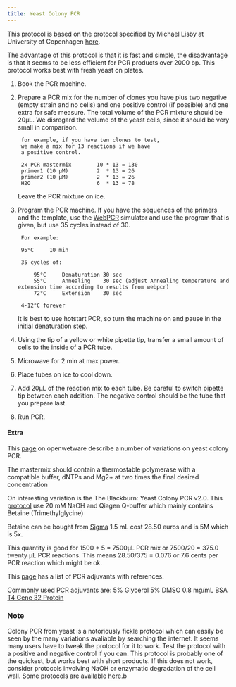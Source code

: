 ```yaml
---
title: Yeast Colony PCR
---
```


This protocol is based on the protocol specified by Michael Lisby at University of Copenhagen [here](http://www1.bio.ku.dk/english/research/fg/transkription/resources/protocols/colonypcr/).

The advantage of this protocol is that it is fast and simple, the disadvantage is that it seems to be less efficient for PCR products over 2000 bp. This protocol works best with fresh yeast on plates.

1. Book the PCR machine.

2. Prepare a PCR mix for the number of clones you have plus two negative (empty strain and no cells) and one positive control (if possible) and one extra for safe measure. The total volume of the PCR mixture should be 20µL. We disregard the volume of the yeast cells, since it should be very small in comparison.

        for example, if you have ten clones to test, 
        we make a mix for 13 reactions if we have 
        a positive control.

        2x PCR mastermix        10 * 13 = 130
        primer1 (10 µM)         2  * 13 = 26
        primer2 (10 µM)         2  * 13 = 26
        H2O                     6  * 13 = 78

    Leave the PCR mixture on ice.

3. Program the PCR machine. If you have the sequences of the primers and the template, use the [WebPCR](http://webpcr.appspot.com/) simulator and use the program that is given, but use 35 cycles instead of 30.

        For example:

        95°C	 10 min

        35 cycles of:

            95°C	 Denaturation 30 sec
            55°C	 Annealing    30 sec (adjust Annealing temperature and extension time according to results from webpcr)
            72°C	 Extension    30 sec 

        4-12°C forever

    It is best to use hotstart PCR, so turn the machine on and pause in the initial denaturation step.

3. Using the tip of a yellow or white pipette tip, transfer a small amount of cells to the inside of a PCR tube. 

4. Microwave for 2 min at max power. 

5. Place tubes on ice to cool down.

6. Add 20µL of the reaction mix to each tube. Be careful to switch pipette tip between each addition. The negative control should be the tube that you prepare last.

7. Run PCR.

#### Extra

This [page](http://openwetware.org/wiki/Yeast_Colony_PCR) on openwetware describe a number of variations on yeast colony PCR.

The mastermix should contain a thermostable polymerase with a compatible buffer, dNTPs and Mg2+ at two times the final desired concentration

On interesting variation is the The Blackburn: Yeast Colony PCR v2.0.
This [protocol](http://openwetware.org/wiki/Blackburn:Yeast_Colony_PCR_v2.0) use 20 mM NaOH and Qiagen Q-buffer which mainly contains Betaine (Trimethylglycine)

Betaine can be bought from [Sigma](http://www.sigmaaldrich.com/catalog/ProductDetail.do?N4=B0300|SIGMA&N5=SEARCH_CONCAT_PNO|BRAND_KEY&F=SPEC)
1.5 mL cost 28.50 euros and is 5M which is 5x.

This quantity is good for 1500 * 5 = 7500µL PCR mix or
7500/20  = 375.0 twenty µL PCR reactions.
This means 28.50/375 = 0.076 or 7.6 cents per PCR reaction which might be ok.

This [page](http://www.staff.uni-mainz.de/lieb/additiva.html) has a list of PCR adjuvants with references.

Commonly used PCR adjuvants are:
    5% Glycerol
    5% DMSO
    0.8 mg/mL BSA
    [T4 Gene 32 Protein](http://www.sigmaaldrich.com/catalog/product/roche/t4gene32ro?lang=pt&region=PT)

### Note

Colony PCR from yeast is a notoriously fickle protocol which can easily be seen by the many variations avaliable by searching the internet.
It seems many users have to tweak the protocol for it to work. Test the protocol with a positive and negative control if you can. 
This protocol is probably one of the quickest, but works best with short products.
If this does not work, consider protocols involving NaOH or enzymatic degradation of the cell wall. 
Some protocols are available [here](http://openwetware.org/wiki/Yeast_Colony_PCR).b
